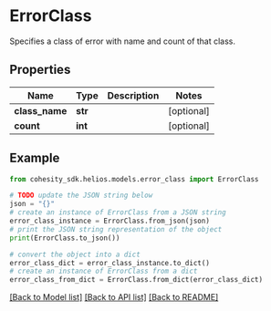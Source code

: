 # ErrorClass

Specifies a class of error with name and count of that class.

## Properties

Name | Type | Description | Notes
------------ | ------------- | ------------- | -------------
**class_name** | **str** |  | [optional] 
**count** | **int** |  | [optional] 

## Example

```python
from cohesity_sdk.helios.models.error_class import ErrorClass

# TODO update the JSON string below
json = "{}"
# create an instance of ErrorClass from a JSON string
error_class_instance = ErrorClass.from_json(json)
# print the JSON string representation of the object
print(ErrorClass.to_json())

# convert the object into a dict
error_class_dict = error_class_instance.to_dict()
# create an instance of ErrorClass from a dict
error_class_from_dict = ErrorClass.from_dict(error_class_dict)
```
[[Back to Model list]](../README.md#documentation-for-models) [[Back to API list]](../README.md#documentation-for-api-endpoints) [[Back to README]](../README.md)


